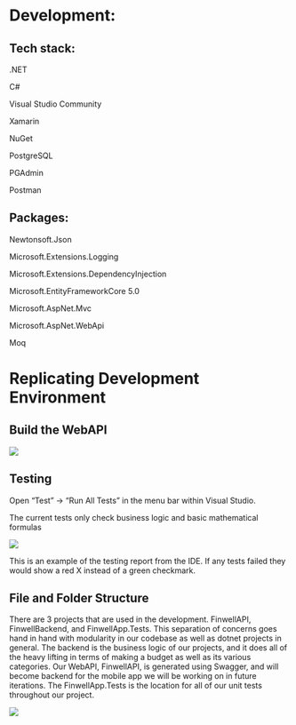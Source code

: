 ﻿


# Development:


## Tech stack:

.NET

C#

Visual Studio Community

Xamarin

NuGet

PostgreSQL

PGAdmin

Postman

  

## Packages:

Newtonsoft.Json

Microsoft.Extensions.Logging

Microsoft.Extensions.DependencyInjection

Microsoft.EntityFrameworkCore 5.0

Microsoft.AspNet.Mvc

Microsoft.AspNet.WebApi

Moq

# Replicating Development Environment

## Build the WebAPI

![](https://github.com/nmalitz/finWELL-Apps/tree/master/Documentation/Resources/development0.png)

## Testing

  

Open “Test” -> “Run All Tests” in the menu bar within Visual Studio.

The current tests only check business logic and basic mathematical formulas

![](https://github.com/nmalitz/finWELL-Apps/tree/master/Documentation/Resources/development1.png)

This is an example of the testing report from the IDE. If any tests failed they would show a red X instead of a green checkmark.

  

## File and Folder Structure

There are 3 projects that are used in the development. FinwellAPI, FinwellBackend, and FinwellApp.Tests. This separation of concerns goes hand in hand with modularity in our codebase as well as dotnet projects in general. The backend is the business logic of our projects, and it does all of the heavy lifting in terms of making a budget as well as its various categories. Our WebAPI, FinwellAPI, is generated using Swagger, and will become backend for the mobile app we will be working on in future iterations. The FinwellApp.Tests is the location for all of our unit tests throughout our project.

![](https://github.com/nmalitz/finWELL-Apps/tree/master/Documentation/Resources/development2.png)
